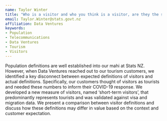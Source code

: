 ```yaml
---
name: Taylor Winter
title: "Who is a visitor and who you think is a visitor, are they the same thing?"
email: Taylor.Winter@stats.govt.nz
affiliation: Data Ventures
keywords:
- Population
- Telecommunications
- Data Ventures
- Tourism
- Visitors
---
```


 Population definitions are well established into our mahi at Stats NZ. However, when Data Ventures reached out to our tourism customers, we identified a key disconnect between expected definitions of visitors and actual definitions. Specifically, our customers thought of visitors as tourists and needed these numbers to inform their COVID-19 response. We developed a new measure of visitors, named ‘short-term visitors’, that predominantly represents tourists and was validated against visa and migration data. We present a comparison between visitor definitions and discuss how these definitions may differ in value based on the context and customer expectation.

